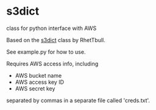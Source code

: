 # s3dict
class for python interface with AWS

Based on the [s3dict](https://github.com/RhetTbull/s3dict) class by RhetTbull.

See example.py for how to use. 

Requires AWS access info, including
* AWS bucket name
* AWS access key ID
* AWS secret key

separated by commas in a separate file called 'creds.txt'.

